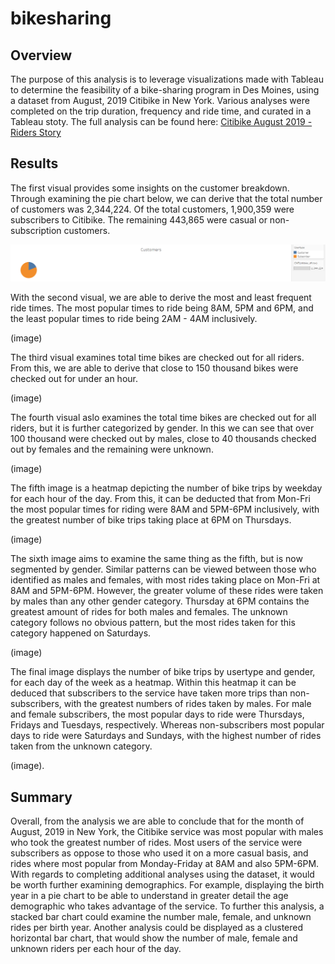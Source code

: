 # bikesharing

## Overview
The purpose of this analysis is to leverage visualizations made with Tableau to determine the feasibility of a bike-sharing program in Des Moines, using a dataset from August, 2019 Citibike in New York. Various analyses were completed on the trip duration, frequency and ride time, and curated in a Tableau stoty. The full analysis can be found here: [Citibike August 2019 - Riders Story](https://public.tableau.com/app/profile/vanessa.mignelli/viz/CitibikeAugust2019Story/CitibikeRidersStory)

## Results

The first visual provides some insights on the customer breakdown. Through examining the pie chart below, we can derive that the total number of customers was 2,344,224. Of the total customers, 1,900,359 were subscribers to Citibike. The remaining 443,865 were casual or non-subscription customers.

![category_customers.png](https://github.com/vanessamignelli/bikesharing/blob/main/Resources/category_customers.png)

With the second visual, we are able to derive the most and least frequent ride times. The most popular times to ride being 8AM, 5PM and 6PM, and the least popular times to ride being 2AM - 4AM inclusively. 

(image)

The third visual examines total time bikes are checked out for all riders. From this, we are able to derive that close to 150 thousand bikes were checked out for under an hour.

(image)

The fourth visual aslo examines the total time bikes are checked out for all riders, but it is further categorized by gender. In this we can see that over 100 thousand were checked out by males, close to 40 thousands checked out by females and the remaining were unknown.

(image)

The fifth image is a heatmap depicting the number of bike trips by weekday for each hour of the day. From this, it can be deducted that from Mon-Fri the most popular times for riding were 8AM and 5PM-6PM inclusively, with the greatest number of bike trips taking place at 6PM on Thursdays. 

(image)

The sixth image aims to examine the same thing as the fifth, but is now segmented by gender. Similar patterns can be viewed between those who identified as males and females, with most rides taking place on Mon-Fri at 8AM and 5PM-6PM. However, the greater volume of these rides were taken by males than any other gender category. Thursday at 6PM contains the greatest amount of rides for both males and females. The unknown category follows no obvious pattern, but the most rides taken for this category happened on Saturdays. 

(image)

The final image displays the number of bike trips by usertype and gender, for each day of the week as a heatmap. Within this heatmap it can be deduced that subscribers to the service have taken more trips than non-subscribers, with the greatest numbers of rides taken by males. For male and female subscribers, the most popular days to ride were Thursdays, Fridays and Tuesdays, respectively. Whereas non-subscribers most popular days to ride were Saturdays and Sundays, with the highest number of rides taken from the unknown category. 

(image). 

## Summary

Overall, from the analysis we are able to conclude that for the month of August, 2019 in New York, the Citibike service was most popular with males who took the greatest number of rides. Most users of the service were subscribers as oppose to those who used it on a more casual basis, and rides where most popular from Monday-Friday at 8AM and also 5PM-6PM. With regards to completing additional analyses using the dataset, it would be worth further examining demographics. For example, displaying the birth year in a pie chart to be able to understand in greater detail the age demographic who takes advantage of the service. To further this analysis, a stacked bar chart could examine the number male, female, and unknown rides per birth year. Another analysis could be displayed as a clustered horizontal bar chart, that would show the number of male, female and unknown riders per each hour of the day.
